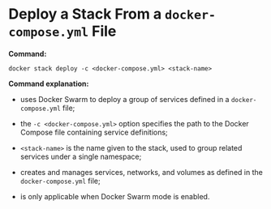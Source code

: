 # Deploy a Stack From a `docker-compose.yml` File

**Command:**

```commandline
docker stack deploy -c <docker-compose.yml> <stack-name>
```

**Command explanation:**

* uses Docker Swarm to deploy a group of services defined in a `docker-compose.yml` file;
* the `-c <docker-compose.yml>` option specifies the path to the Docker Compose file containing service definitions;
* `<stack-name>` is the name given to the stack, used to group related services under a single namespace;


* creates and manages services, networks, and volumes as defined in the `docker-compose.yml` file;
* is only applicable when Docker Swarm mode is enabled.

